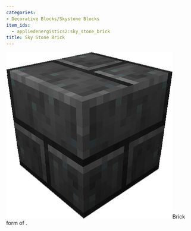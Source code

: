 ```yaml
---
categories:
- Decorative Blocks/Skystone Blocks
item_ids:
  - appliedenergistics2:sky_stone_brick
title: Sky Stone Brick
---
```


![A picture of Sky Stone Brick.](../../../../public/assets/large/sky_stone_brick.png)Brick
form of <ItemLink id="appliedenergistics2:sky_stone_block"/>.

<RecipeFor id="appliedenergistics2:sky_stone_brick"/>
